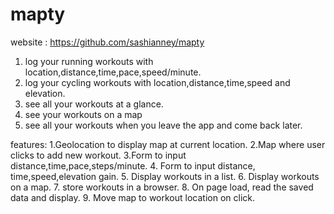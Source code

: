 # mapty
website : https://github.com/sashianney/mapty 
1. log your running workouts with location,distance,time,pace,speed/minute.
2. log your cycling workouts with location,distance,time,speed and elevation.
3. see all your workouts at a glance.
4. see your workouts on a map
5. see all your workouts when you leave the app and come back later.

features:
1.Geolocation to display map at current location.
2.Map where user clicks to add new workout.
3.Form to input distance,time,pace,steps/minute.
4. Form to input distance, time,speed,elevation gain.
5. Display workouts in a list.
6. Display workouts on a map.
7. store workouts in a browser.
8. On page load, read the saved data and display.
9. Move map to workout location on click.
